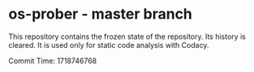 # os-prober - master branch

This repository contains the frozen state of the repository.
Its history is cleared. It is used only for static code
analysis with Codacy.

Commit Time: 1718746768